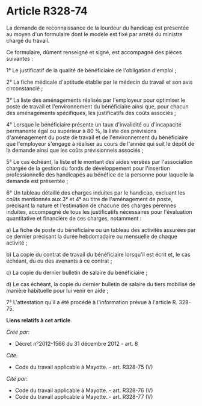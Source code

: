 # Article R328-74

La demande de reconnaissance de la lourdeur du handicap est présentée au moyen d'un formulaire dont le modèle est fixé par
arrêté du ministre chargé du travail. 

Ce formulaire, dûment renseigné et signé, est accompagné des pièces suivantes : 

1° Le justificatif de la qualité de bénéficiaire de l'obligation d'emploi ; 

2° La fiche médicale d'aptitude établie par le médecin du travail et son avis circonstancié ; 

3° La liste des aménagements réalisés par l'employeur pour optimiser le poste de travail et l'environnement du bénéficiaire
ainsi que, pour chacun des aménagements spécifiques, les justificatifs des coûts associés ; 

4° Lorsque le bénéficiaire présente un taux d'invalidité ou d'incapacité permanente égal ou supérieur à 80 %, la liste des
prévisions d'aménagement du poste de travail et de l'environnement du bénéficiaire que l'employeur s'engage à réaliser au
cours de l'année qui suit le dépôt de la demande ainsi que les coûts prévisionnels associés ; 

5° Le cas échéant, la liste et le montant des aides versées par l'association chargée de la gestion du fonds de développement
pour l'insertion professionnelle des handicapés au bénéfice de la personne pour laquelle la demande est présentée ; 

6° Un tableau détaillé des charges induites par le handicap, excluant les coûts mentionnés aux 3° et 4° au titre de
l'aménagement de poste, précisant la nature et l'estimation de chacune des charges pérennes induites, accompagné de tous les
justificatifs nécessaires pour l'évaluation quantitative et financière de ces charges, notamment : 

a) La fiche de poste du bénéficiaire ou un tableau des activités assurées par ce dernier précisant la durée hebdomadaire ou
mensuelle de chaque activité ; 

b) La copie du contrat de travail du bénéficiaire lorsqu'il est écrit et, le cas échéant, du ou des avenants à ce contrat ; 

c) La copie du dernier bulletin de salaire du bénéficiaire ; 

d) Le cas échéant, la copie du dernier bulletin de salaire du tiers mobilisé de manière habituelle pour lui venir en aide ; 

7° L'attestation qu'il a été procédé à l'information prévue à l'article R. 328-75.

**Liens relatifs à cet article**

_Créé par_:

  - Décret n°2012-1566 du 31 décembre 2012 - art. 8

_Cite_:

  - Code du travail applicable à Mayotte. - art. R328-75 (V)

_Cité par_:

  - Code du travail applicable à Mayotte. - art. R328-76 (V)
  - Code du travail applicable à Mayotte. - art. R328-77 (V)
